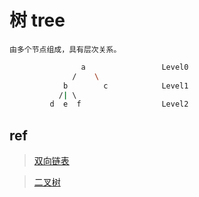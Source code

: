 # 树 tree

    由多个节点组成，具有层次关系。

```bash
                a                 Level0
              /    \
            b        c            Level1
           /| \     
         d  e  f                  Level2
```

## ref

> [双向链表](ds-linkedlist.md)  

> [二叉树](ds-binary-tree.md)  
